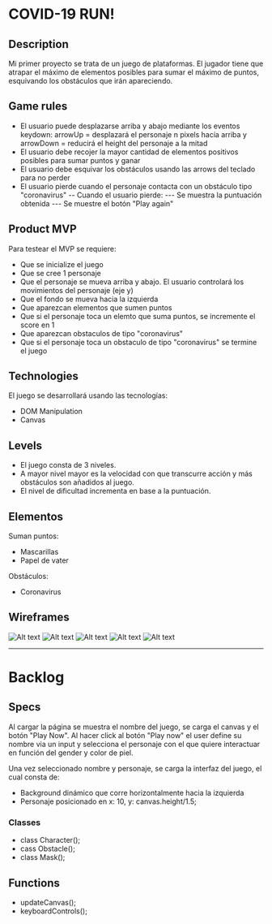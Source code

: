 # COVID-19 RUN!
## Description

Mi primer proyecto se trata de un juego de plataformas. El jugador tiene que atrapar el máximo de elementos posibles para sumar el máximo de puntos, esquivando los obstáculos que irán apareciendo.

## Game rules

- El usuario puede desplazarse arriba y abajo mediante los eventos keydown: arrowUp = desplazará el personaje n pixels hacía arriba y arrowDown = reducirá el height del personaje a la mitad
- El usuario debe recojer la mayor cantidad de elementos positivos posibles para sumar puntos y ganar
- El usuario debe esquivar los obstáculos usando las arrows del teclado para no perder
- El usuario pierde cuando el personaje contacta con un obstáculo tipo "coronavirus"
-- Cuando el usuario pierde:
--- Se muestra la puntuación obtenida
--- Se muestre el botón "Play again"

## Product MVP

Para testear el MVP se requiere:
- Que se inicialize el juego
- Que se cree 1 personaje
- Que el personaje se mueva arriba y abajo. El usuario controlará los movimientos del personaje (eje y) 
- Que el fondo se mueva hacia la izquierda
- Que aparezcan elementos que sumen puntos
- Que si el personaje toca un elemto que suma puntos, se incremente el score en 1
- Que aparezcan obstaculos de tipo "coronavirus"
- Que si el personaje toca un obstaculo de tipo "coronavirus" se termine el juego

## Technologies

El juego se desarrollará usando las tecnologías:

- DOM Manipulation
- Canvas

## Levels

- El juego consta de 3 niveles.
- A mayor nivel mayor es la velocidad con que transcurre acción y más obstáculos son añadidos al juego.
- El nivel de dificultad incrementa en base a la puntuación.

## Elementos

Suman puntos:
- Mascarillas
- Papel de vater

Obstáculos:
- Coronavirus

## Wireframes

![Alt text](https://i.imgur.com/S58VEpP.jpg)
![Alt text](https://i.imgur.com/1RvcSx7.jpg)
![Alt text](https://i.imgur.com/ymUlZls.jpg)
![Alt text](https://i.imgur.com/9wWwPxf.jpg)
![Alt text](https://i.imgur.com/jiINQQw.jpg)

---

# Backlog
## Specs

Al cargar la página se muestra el nombre del juego, se carga el canvas y el botón "Play Now".
Al hacer click al botón "Play now" el user define su nombre via un input y selecciona el personaje con el que quiere interactuar en función del gender y color de piel.

Una vez seleccionado nombre y personaje, se carga la interfaz del juego, el cual consta de: 

- Background dinámico que corre horizontalmente hacia la izquierda
- Personaje posicionado en x: 10, y: canvas.height/1.5;

### Classes

- class Character();
- cass Obstacle();
- class Mask();

## Functions

- updateCanvas(); 
- keyboardControls();
